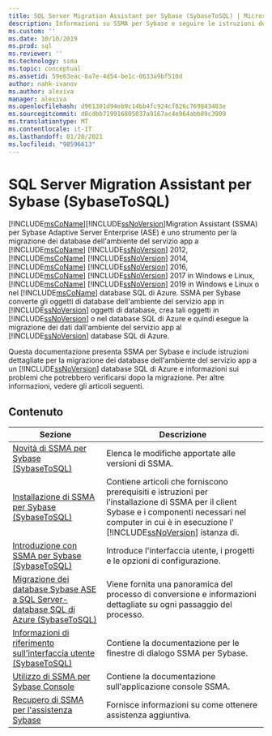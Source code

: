 ```yaml
---
title: SQL Server Migration Assistant per Sybase (SybaseToSQL) | Microsoft Docs
description: Informazioni su SSMA per Sybase e seguire le istruzioni dettagliate per la migrazione dei database dell'ambiente del servizio app a SQL Server o al database SQL di Azure.
ms.custom: ''
ms.date: 10/10/2019
ms.prod: sql
ms.reviewer: ''
ms.technology: ssma
ms.topic: conceptual
ms.assetid: 59e63eac-8a7e-4d54-be1c-0633a9bf510d
author: nahk-ivanov
ms.author: alexiva
manager: alexiva
ms.openlocfilehash: d961301d94eb9c14bb4fc924cf826c769843483e
ms.sourcegitcommit: d8cdbb719916805037a9167ac4e964abb89c3909
ms.translationtype: MT
ms.contentlocale: it-IT
ms.lasthandoff: 01/20/2021
ms.locfileid: "98596613"
---
```

# <a name="sql-server-migration-assistant-for-sybase-sybasetosql"></a>SQL Server Migration Assistant per Sybase (SybaseToSQL)

[!INCLUDE[msCoName](../../includes/msconame_md.md)][!INCLUDE[ssNoVersion](../../includes/ssnoversion-md.md)]Migration Assistant (SSMA) per Sybase Adaptive Server Enterprise (ASE) è uno strumento per la migrazione dei database dell'ambiente del servizio app a [!INCLUDE[msCoName](../../includes/msconame_md.md)] [!INCLUDE[ssNoVersion](../../includes/ssnoversion-md.md)] 2012, [!INCLUDE[msCoName](../../includes/msconame_md.md)] [!INCLUDE[ssNoVersion](../../includes/ssnoversion-md.md)] 2014, [!INCLUDE[msCoName](../../includes/msconame_md.md)] [!INCLUDE[ssNoVersion](../../includes/ssnoversion-md.md)] 2016, [!INCLUDE[msCoName](../../includes/msconame_md.md)] [!INCLUDE[ssNoVersion](../../includes/ssnoversion-md.md)] 2017 in Windows e Linux, [!INCLUDE[msCoName](../../includes/msconame_md.md)] [!INCLUDE[ssNoVersion](../../includes/ssnoversion-md.md)] 2019 in Windows e Linux o nel [!INCLUDE[msCoName](../../includes/msconame_md.md)] database SQL di Azure. SSMA per Sybase converte gli oggetti di database dell'ambiente del servizio app in [!INCLUDE[ssNoVersion](../../includes/ssnoversion-md.md)] oggetti di database, crea tali oggetti in [!INCLUDE[ssNoVersion](../../includes/ssnoversion-md.md)] o nel database SQL di Azure e quindi esegue la migrazione dei dati dall'ambiente del servizio app al [!INCLUDE[ssNoVersion](../../includes/ssnoversion-md.md)] database SQL di Azure.
  
Questa documentazione presenta SSMA per Sybase e include istruzioni dettagliate per la migrazione dei database dell'ambiente del servizio app a un [!INCLUDE[ssNoVersion](../../includes/ssnoversion-md.md)] database SQL di Azure e informazioni sui problemi che potrebbero verificarsi dopo la migrazione. Per altre informazioni, vedere gli articoli seguenti.  
  
## <a name="contents"></a>Contenuto  
  
|Sezione|Descrizione|
|-----------|---------------|
|[Novità di SSMA per Sybase &#40;SybaseToSQL&#41;](../../ssma/sybase/what-s-new-in-ssma-for-sybase-sybasetosql.md)|Elenca le modifiche apportate alle versioni di SSMA.|  
|[Installazione di SSMA per Sybase &#40;SybaseToSQL&#41;](../../ssma/sybase/installing-ssma-for-sybase-sybasetosql.md)|Contiene articoli che forniscono prerequisiti e istruzioni per l'installazione di SSMA per il client Sybase e i componenti necessari nel computer in cui è in esecuzione l' [!INCLUDE[ssNoVersion](../../includes/ssnoversion-md.md)] istanza di.|  
|[Introduzione con SSMA per Sybase &#40;SybaseToSQL&#41;](../../ssma/sybase/getting-started-with-ssma-for-sybase-sybasetosql.md)|Introduce l'interfaccia utente, i progetti e le opzioni di configurazione.|  
|[Migrazione dei database Sybase ASE a SQL Server-database SQL di Azure &#40;SybaseToSQL&#41;](../../ssma/sybase/migrating-sybase-ase-databases-to-sql-server-azure-sql-db-sybasetosql.md)|Viene fornita una panoramica del processo di conversione e informazioni dettagliate su ogni passaggio del processo.|  
|[Informazioni di riferimento sull'interfaccia utente &#40;SybaseToSQL&#41;](../../ssma/sybase/user-interface-reference-sybasetosql.md)|Contiene la documentazione per le finestre di dialogo SSMA per Sybase.|  
|[Utilizzo di SSMA per Sybase Console](working-with-ssma-for-sybase-console-sybasetosql.md)|Contiene la documentazione sull'applicazione console SSMA.|  
|[Recupero di SSMA per l'assistenza Sybase](../sql-server-migration-assistant.md)|Fornisce informazioni su come ottenere assistenza aggiuntiva.|